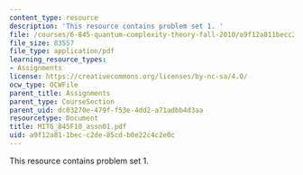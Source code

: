 ```yaml
---
content_type: resource
description: 'This resource contains problem set 1. '
file: /courses/6-845-quantum-complexity-theory-fall-2010/a9f12a811becc2de85cdb0e22c4c2e0c_MIT6_845F10_assn01.pdf
file_size: 83557
file_type: application/pdf
learning_resource_types:
- Assignments
license: https://creativecommons.org/licenses/by-nc-sa/4.0/
ocw_type: OCWFile
parent_title: Assignments
parent_type: CourseSection
parent_uid: dc03270e-479f-f53e-4dd2-a71adbb4d3aa
resourcetype: Document
title: MIT6_845F10_assn01.pdf
uid: a9f12a81-1bec-c2de-85cd-b0e22c4c2e0c
---
```

This resource contains problem set 1. 